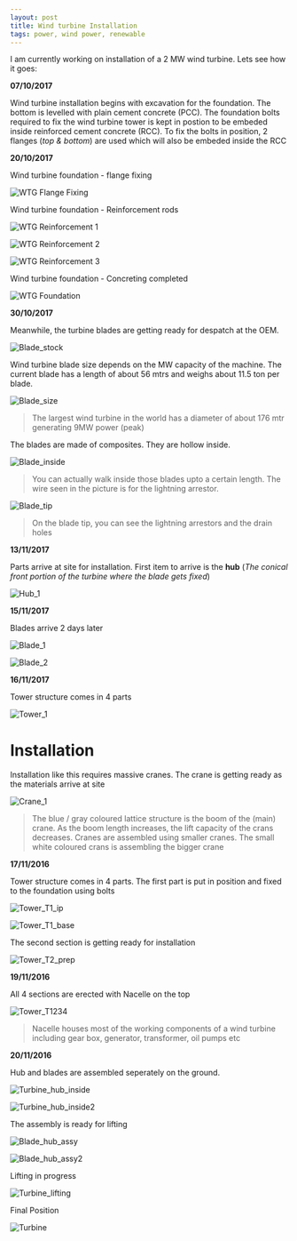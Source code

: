 ```yaml
---
layout: post
title: Wind turbine Installation 
tags: power, wind power, renewable
---
```


I am currently working on installation of a 2 MW wind turbine. Lets see how it goes:

**07/10/2017**

Wind turbine installation begins with excavation for the foundation. The bottom is levelled with plain cement concrete (PCC). The foundation bolts required to fix the wind turbine tower is kept in postion to be embeded inside reinforced cement concrete (RCC). To fix the bolts in position, 2 flanges (*top & bottom*) are used which will also be embeded inside the RCC 

**20/10/2017**

Wind turbine foundation - flange fixing

![WTG Flange Fixing](/assets/WTG_Fdn_flange.jpg)

Wind turbine foundation - Reinforcement rods

![WTG Reinforcement 1](/assets/WTG_Fdn_Reinforcement_1.jpg)

![WTG Reinforcement 2](/assets/WTG_Fdn_Reinforcement_2.jpg)

![WTG Reinforcement 3](/assets/WTG_Fdn_Reinforcement_3.jpg)

Wind turbine foundation - Concreting completed

![WTG Foundation](/assets/WTG_Fdn_concrete.jpg)

**30/10/2017**

Meanwhile, the turbine blades are getting ready for despatch at the OEM.

![Blade_stock](/assets/Blade_stock.jpg)

Wind turbine blade size depends on the MW capacity of the machine. The current blade has a length of about 56 mtrs and weighs about 11.5 ton per blade. 

![Blade_size](/assets/Blade_size.jpg)

>The largest wind turbine in the world has a diameter of about 176 mtr generating 9MW power (peak)

The blades are made of composites. They are hollow inside.

![Blade_inside](/assets/Blade_inside.jpg)

>You can actually walk inside those blades upto a certain length. The wire seen in the picture is for the lightning arrestor.

![Blade_tip](/assets/Blade_tip.jpg)

>On the blade tip, you can see the lightning arrestors and the drain holes 

**13/11/2017**

Parts arrive at site for installation. First item to arrive is the **hub** (*The conical front portion of the turbine where the blade gets fixed*)

![Hub_1](/assets/Hub_1.jpg)

**15/11/2017**

Blades arrive 2 days later

![Blade_1](/assets/Blade_1.jpg)

![Blade_2](/assets/Blade_2.jpg)

**16/11/2017**

Tower structure comes in 4 parts

![Tower_1](/assets/Tower_1.jpg)

Installation
=====

Installation like this requires massive cranes. The crane is getting ready as the materials arrive at site

![Crane_1](/assets/Crane_1.jpg)
>The blue / gray coloured lattice structure is the boom of the (main) crane. As the boom length increases, the lift capacity of the crans decreases. Cranes are assembled using smaller cranes. The small white coloured crans is assembling the bigger crane

**17/11/2016**

Tower structure comes in 4 parts. The first part is put in position and fixed to the foundation using bolts

![Tower_T1_ip](/assets/Tower_T1_ip.jpg)

![Tower_T1_base](/assets/Tower_T1_base.jpg)

The second section is getting ready for installation

![Tower_T2_prep](/assets/Tower_T2_prep.jpg)

**19/11/2016**

All 4 sections are erected with Nacelle on the top

![Tower_T1234](/assets/Tower_T1234.jpg)

>Nacelle houses most of the working components of a wind turbine including gear box, generator, transformer, oil pumps etc

**20/11/2016**

Hub and blades are assembled seperately on the ground.

![Turbine_hub_inside](/assets/Turbine_hub_inside.jpg)

![Turbine_hub_inside2](/assets/Turbine_hub_inside2.jpg)

The assembly is ready for lifting

![Blade_hub_assy](/assets/Blade_hub_assy.jpg)

![Blade_hub_assy2](/assets/Blade_hub_assy2.jpg)

Lifting in progress

![Turbine_lifting](/assets/Turbine_lifting.jpg)

Final Position

![Turbine](/assets/Turbine.jpg)

